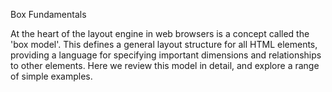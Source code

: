 Box Fundamentals

At the heart of the layout engine in web browsers is a concept called the 'box model'. This defines a general layout structure for all HTML elements, providing a language for specifying important dimensions and relationships to other elements. Here we review this model in detail, and explore a range of simple examples.